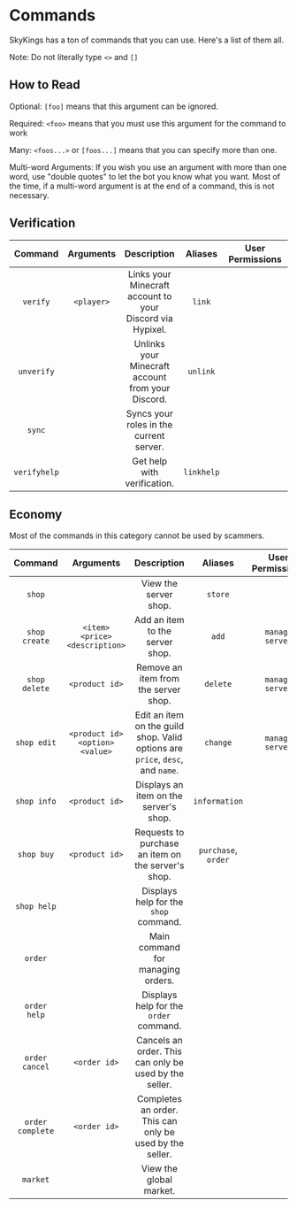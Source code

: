# Commands
SkyKings has a ton of commands that you can use. Here's a list of them all.

Note: Do not literally type `<>` and `[]`

## How to Read
Optional: `[foo]` means that this argument can be ignored.

Required: `<foo>` means that you must use this argument for the command to work
  
Many: `<foos...>` or `[foos...]` means that you can specify more than one. 
  
Multi-word Arguments: If you wish you use an argument with more than one word, use "double quotes" to let the bot you know what you want. 
Most of the time, if a multi-word argument is at the end of a command, this is not necessary.

## Verification

| Command | Arguments | Description | Aliases | User Permissions | Bot Permissions |
|:-------:|:---------:|:-----------:|:-------:|:----------------:|:---------------:|
| `verify` | `<player>` | Links your Minecraft account to your Discord via Hypixel. | `link` | | `manage roles` |
| `unverify` | | Unlinks your Minecraft account from your Discord. | `unlink` | | `manage roles` |
| `sync` | | Syncs your roles in the current server. | | | `manage roles` |
| `verifyhelp` |  | Get help with verification. | `linkhelp` | | |

## Economy

Most of the commands in this category cannot be used by scammers.

| Command | Arguments | Description | Aliases | User Permissions | Bot Permissions |
|:-------:|:---------:|:-----------:|:-------:|:----------------:|:---------------:|
| `shop` |  | View the server shop. | `store` | | `add reactions` |
| `shop create` | `<item> <price> <description>` | Add an item to the server shop. | `add` | `manage server` | |
| `shop delete` | `<product id>` | Remove an item from the server shop. | `delete` | `manage server` | |
| `shop edit` | `<product id> <option> <value>` | Edit an item on the guild shop. Valid options are `price`, `desc`, and `name`. | `change` | `manage server` | |
| `shop info` | `<product id>` | Displays an item on the server's shop. | `information` | | |
| `shop buy` | `<product id>` | Requests to purchase an item on the server's shop. | `purchase`, `order` | | |
| `shop help` | | Displays help for the `shop` command. | | | `add reactions` |
| `order` | | Main command for managing orders. | | | |
| `order help` | | Displays help for the `order` command. | | | `add reactions` |
| `order cancel` | `<order id>` | Cancels an order. This can only be used by the seller. | | | |
| `order complete` | `<order id>` | Completes an order. This can only be used by the seller. | | | |
| `market` | | View the global market. | | | `add reactions` |




